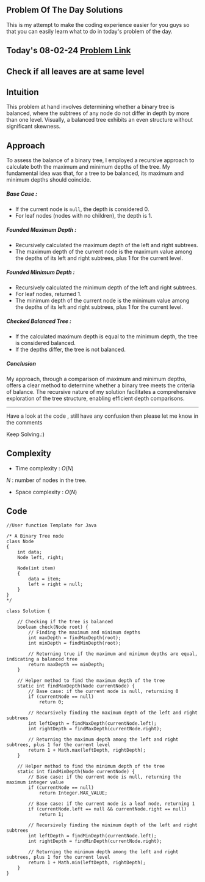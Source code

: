 ## Problem Of The Day Solutions

This is my attempt to make the coding experience easier for you guys so that you can easily learn what to do in today's problem of the day.

## Today's 08-02-24 [Problem Link](https://www.geeksforgeeks.org/problems/leaf-at-same-level/1)
## Check if all leaves are at same level

## Intuition

This problem at hand involves determining whether a binary tree is balanced, where the subtrees of any node do not differ in depth by more than one level. Visually, a balanced tree exhibits an even structure without significant skewness.

## Approach

To assess the balance of a binary tree, I employed a recursive approach to calculate both the maximum and minimum depths of the tree. My fundamental idea was that, for a tree to be balanced, its maximum and minimum depths should coincide.

##### Base Case :
   - If the current node is `null`, the depth is considered 0.
   - For leaf nodes (nodes with no children), the depth is 1.

##### Founded Maximum Depth :
   - Recursively calculated the maximum depth of the left and right subtrees.
   - The maximum depth of the current node is the maximum value among the depths of its left and right subtrees, plus 1 for the current level.

##### Founded Minimum Depth :
   - Recursively calculated the minimum depth of the left and right subtrees.
   - For leaf nodes, returned 1.
   - The minimum depth of the current node is the minimum value among the depths of its left and right subtrees, plus 1 for the current level.

##### Checked Balanced Tree :
   - If the calculated maximum depth is equal to the minimum depth, the tree is considered balanced.
   - If the depths differ, the tree is not balanced.

##### Conclusion

My approach, through a comparison of maximum and minimum depths, offers a clear method to determine whether a binary tree meets the criteria of balance. The recursive nature of my solution facilitates a comprehensive exploration of the tree structure, enabling efficient depth comparisons.

---
Have a look at the code , still have any confusion then please let me know in the comments

Keep Solving.:)

## Complexity
- Time complexity : $O(N)$
<!-- Add your time complexity here, e.g. $$O())$$ -->

$N$ : number of nodes in the tree.

- Space complexity : $O(N)$ 
<!-- Add your space complexity here, e.g. $$O(n)$$ -->

## Code 

```
//User function Template for Java

/* A Binary Tree node
class Node
{
    int data;
    Node left, right;

    Node(int item)
    {
        data = item;
        left = right = null;
    }
}
*/

class Solution {

    // Checking if the tree is balanced
    boolean check(Node root) {
        // Finding the maximum and minimum depths
        int maxDepth = findMaxDepth(root);
        int minDepth = findMinDepth(root);

        // Returning true if the maximum and minimum depths are equal, indicating a balanced tree
        return maxDepth == minDepth;
    }

    // Helper method to find the maximum depth of the tree
    static int findMaxDepth(Node currentNode) {
        // Base case: if the current node is null, returniing 0
        if (currentNode == null)
            return 0;

        // Recursively finding the maximum depth of the left and right subtrees
        int leftDepth = findMaxDepth(currentNode.left);
        int rightDepth = findMaxDepth(currentNode.right);

        // Returning the maximum depth among the left and right subtrees, plus 1 for the current level
        return 1 + Math.max(leftDepth, rightDepth);
    }

    // Helper method to find the minimum depth of the tree
    static int findMinDepth(Node currentNode) {
        // Base case: if the current node is null, returning the maximum integer value
        if (currentNode == null)
            return Integer.MAX_VALUE;

        // Base case: if the current node is a leaf node, returning 1
        if (currentNode.left == null && currentNode.right == null)
            return 1;

        // Recursively finding the minimum depth of the left and right subtrees
        int leftDepth = findMinDepth(currentNode.left);
        int rightDepth = findMinDepth(currentNode.right);

        // Returning the minimum depth among the left and right subtrees, plus 1 for the current level
        return 1 + Math.min(leftDepth, rightDepth);
    }
}       
```

